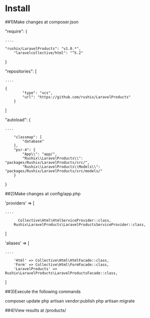 # Install

##1)Make changes at composer.json

"require": {

	....

	"rushix/LaravelProducts": "v1.0.*",
        "laravelcollective/html": "^5.2"
}


"repositories": [

	....

	{
            "type": "vcs",
            "url": "https://github.com/rushix/LaravelProducts"
        }
]


"autoload": {

	....

        "classmap": [
            "database"
        ],
        "psr-4": {
            "App\\": "app/",
            "Rushix\\LaravelProducts\\": "packages/Rushix/LaravelProducts/src/",
            "Rushix\\LaravelProducts\\Models\\": "packages/Rushix/LaravelProducts/src/models/"
        }
}

##2)Make changes at config/app.php

'providers' => [

	....

	      Collective\Html\HtmlServiceProvider::class,
        Rushix\LaravelProducts\LaravelProductsServiceProvider::class,

]


'aliases' => [

	....

        'Html' => Collective\Html\HtmlFacade::class,
        'Form' => Collective\Html\FormFacade::class,
        'LaravelProducts' => Rushix\LaravelProducts\LaravelProductsFacade::class,

]

##3)Execute the following commands

composer update
php artisan vendor:publish
php artisan migrate

##4)View results at <server>/products/
